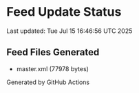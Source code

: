 # Feed Update Status
Last updated: Tue Jul 15 16:46:56 UTC 2025

## Feed Files Generated
- master.xml (77978 bytes)

Generated by GitHub Actions
